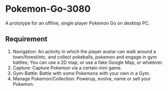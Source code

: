 # Pokemon-Go-3080
A prototype for an offline, single player Pokemon Go on desktop PC.
## Requirement
<ol>
  <li> Navigation: An activity in which the player avatar can walk around a town/forest/etc. and collect pokeballs, pokemon and engage in gym battles;
You can use a 2D map, or use a fake Google Map, or whatever.</li>
  <li> Capture: Capture Pokemon via a certain mini game.</li>
  <li> Gym-Battle: Battle with some Pokemons with your own in a Gym.</li>
  <li> Manage Pokemon/Collection: Powerup, evolve, name or sell your Pokemon.</li>
</ol>

